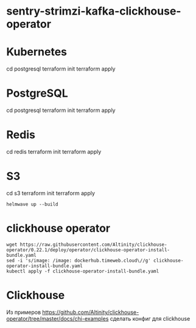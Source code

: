 # sentry-strimzi-kafka-clickhouse-operator

# Kubernetes
cd postgresql
terraform init
terraform apply

# PostgreSQL
cd postgresql
terraform init
terraform apply

# Redis
cd redis
terraform init
terraform apply

# S3
cd s3
terraform init
terraform apply

```shell
helmwave up --build
```
# clickhouse operator
```shell
wget https://raw.githubusercontent.com/Altinity/clickhouse-operator/0.22.1/deploy/operator/clickhouse-operator-install-bundle.yaml
sed -i 's/image: /image: dockerhub.timeweb.cloud\//g' clickhouse-operator-install-bundle.yaml
kubectl apply -f clickhouse-operator-install-bundle.yaml
```

# Clickhouse
Из примеров https://github.com/Altinity/clickhouse-operator/tree/master/docs/chi-examples сделать конфиг для clickhouse
